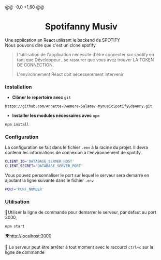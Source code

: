 @@ -0,0 +1,60 @@
<!-- markdownlint-disable no-inline-html -->
<h1 align='center' >Spotifanny Musiv</h1>

<p > Une application en React utilisant le backend de SPOTIFY <br> Nous pouvons dire que c'est un clone spofify</p>

> L'utilisation de l'application nécessite d'être connecter sur spotify en tant que Développeur  , se rassurer que vous avez trouver LA TOKEN DE CONNECTION.
>
> L'environnement Réact doit nécesserement intervenir

<h3>Installation</h3>

* __Clôner le repertoire avec__ ```git```

```bash
https://github.com/Annette-Bwemere-Salama/-MymusicSpotifyGdaAnny.git
```

* __Installer les modules nécessaires avec__ ```npm```

```bash
npm install
```

<h3>Configuration</h3>

La configuration se fait dans le fichier ```.env``` à la racine du projet. Il devra contenir les informations de connexion à l'environnement de spotify.

```bash
CLIENT_ID='DATABASE_SERVER_HOST'
CLIENT_SECRET='DATABASE_SERVER_PORT'
```

Vous pouvez personnaliser le port sur lequel le serveur sera demarré en ajoutant la ligne suivante dans le fichier ```.env```

```bash
PORT='PORT_NUMBER'
```

<h3>Utilisation</h3>

🌟Utiliser la ligne de commande pour demarrer le serveur, par defaut au port 3000,

```bash
npm start
```

🌍[http://localhost:3000](http://localhost:3000 "Ouvrir")

🛑 Le serveur peut être arrêter à tout moment avec le racourci ```ctrl+c``` sur la ligne de commande

<br>
